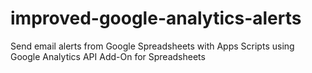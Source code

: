 # improved-google-analytics-alerts
Send email alerts from Google Spreadsheets with Apps Scripts using Google Analytics API Add-On for Spreadsheets
